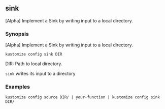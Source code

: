 ## sink

[Alpha] Implement a Sink by writing input to a local directory.

### Synopsis

[Alpha] Implement a Sink by writing input to a local directory.

    kustomize config sink DIR

  DIR:
    Path to local directory.

`sink` writes its input to a directory

### Examples

    kustomize config source DIR/ | your-function | kustomize config sink DIR/
